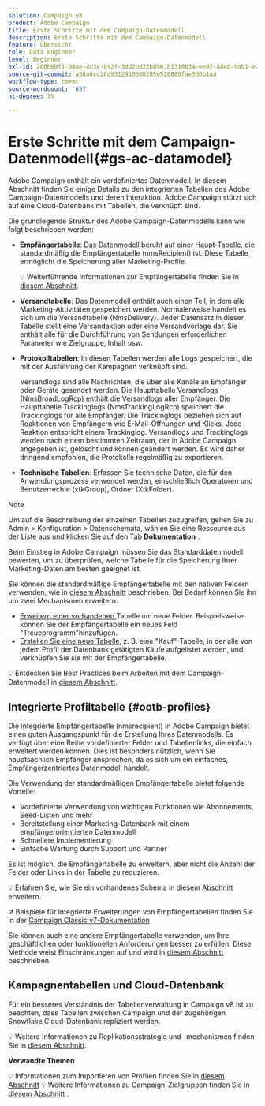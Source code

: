 ```yaml
---
solution: Campaign v8
product: Adobe Campaign
title: Erste Schritte mit dem Campaign-Datenmodell
description: Erste Schritte mit dem Campaign-Datenmodell
feature: Übersicht
role: Data Engineer
level: Beginner
exl-id: 200b60f1-04ae-4c3e-892f-3dd2bd22b896,b1319b34-ee07-48ed-9ab1-e2d12d3d99f8
source-git-commit: a50a6cc28d9312910668205e528888fae5d0b1aa
workflow-type: tm+mt
source-wordcount: '657'
ht-degree: 1%

---
```


# Erste Schritte mit dem Campaign-Datenmodell{#gs-ac-datamodel}

Adobe Campaign enthält ein vordefiniertes Datenmodell. In diesem Abschnitt finden Sie einige Details zu den integrierten Tabellen des Adobe Campaign-Datenmodells und deren Interaktion. Adobe Campaign stützt sich auf eine Cloud-Datenbank mit Tabellen, die verknüpft sind.

Die grundlegende Struktur des Adobe Campaign-Datenmodells kann wie folgt beschrieben werden:

* **Empfängertabelle**: Das Datenmodell beruht auf einer Haupt-Tabelle, die standardmäßig die Empfängertabelle (nmsRecipient) ist. Diese Tabelle ermöglicht die Speicherung aller Marketing-Profile.

   :bulb: Weiterführende Informationen zur Empfängertabelle finden Sie in [diesem Abschnitt](#ootb-profiles).

* **Versandtabelle**: Das Datenmodell enthält auch einen Teil, in dem alle Marketing-Aktivitäten gespeichert werden. Normalerweise handelt es sich um die Versandtabelle (NmsDelivery). Jeder Datensatz in dieser Tabelle stellt eine Versandaktion oder eine Versandvorlage dar. Sie enthält alle für die Durchführung von Sendungen erforderlichen Parameter wie Zielgruppe, Inhalt usw.

* **Protokolltabellen**: In diesen Tabellen werden alle Logs gespeichert, die mit der Ausführung der Kampagnen verknüpft sind.

   Versandlogs sind alle Nachrichten, die über alle Kanäle an Empfänger oder Geräte gesendet werden. Die Haupttabelle Versandlogs (NmsBroadLogRcp) enthält die Versandlogs aller Empfänger.
Die Haupttabelle Trackinglogs (NmsTrackingLogRcp) speichert die Trackinglogs für alle Empfänger. Die Trackinglogs beziehen sich auf Reaktionen von Empfängern wie E-Mail-Öffnungen und Klicks. Jede Reaktion entspricht einem Trackinglog.
Versandlogs und Trackinglogs werden nach einem bestimmten Zeitraum, der in Adobe Campaign angegeben ist, gelöscht und können geändert werden. Es wird daher dringend empfohlen, die Protokolle regelmäßig zu exportieren.

* **Technische Tabellen**: Erfassen Sie technische Daten, die für den Anwendungsprozess verwendet werden, einschließlich Operatoren und Benutzerrechte (xtkGroup), Ordner (XtkFolder).

>[!NOTE]
>
>Um auf die Beschreibung der einzelnen Tabellen zuzugreifen, gehen Sie zu Admin > Konfiguration > Datenschemata, wählen Sie eine Ressource aus der Liste aus und klicken Sie auf den Tab **Dokumentation** .

Beim Einstieg in Adobe Campaign müssen Sie das Standarddatenmodell bewerten, um zu überprüfen, welche Tabelle für die Speicherung Ihrer Marketing-Daten am besten geeignet ist.

Sie können die standardmäßige Empfängertabelle mit den nativen Feldern verwenden, wie in [diesem Abschnitt](#ootb-profiles) beschrieben. Bei Bedarf können Sie ihn um zwei Mechanismen erweitern:

* [Erweitern einer vorhandenen ](extend-schema.md) Tabelle um neue Felder. Beispielsweise können Sie der Empfängertabelle ein neues Feld &quot;Treueprogramm&quot;hinzufügen.
* [Erstellen Sie eine neue Tabelle](create-schema.md), z. B. eine &quot;Kauf&quot;-Tabelle, in der alle von jedem Profil der Datenbank getätigten Käufe aufgelistet werden, und verknüpfen Sie sie mit der Empfängertabelle.

:bulb: Entdecken Sie Best Practices beim Arbeiten mit dem Campaign-Datenmodell in [diesem Abschnitt](datamodel-best-practices.md).

## Integrierte Profiltabelle {#ootb-profiles}

Die integrierte Empfängertabelle (nmsrecipient) in Adobe Campaign bietet einen guten Ausgangspunkt für die Erstellung Ihres Datenmodells. Es verfügt über eine Reihe vordefinierter Felder und Tabellenlinks, die einfach erweitert werden können. Dies ist besonders nützlich, wenn Sie hauptsächlich Empfänger ansprechen, da es sich um ein einfaches, Empfängerzentriertes Datenmodell handelt.

Die Verwendung der standardmäßigen Empfängertabelle bietet folgende Vorteile:

* Vordefinierte Verwendung von wichtigen Funktionen wie Abonnements, Seed-Listen und mehr
* Bereitstellung einer Marketing-Datenbank mit einem empfängerorientierten Datenmodell
* Schnellere Implementierung
* Einfache Wartung durch Support und Partner

Es ist möglich, die Empfängertabelle zu erweitern, aber nicht die Anzahl der Felder oder Links in der Tabelle zu reduzieren.

:bulb: Erfahren Sie, wie Sie ein vorhandenes Schema in [diesem Abschnitt](extend-schema.md) erweitern.

:arrow_upper_right: Beispiele für integrierte Erweiterungen von Empfängertabellen finden Sie in der [Campaign Classic v7-Dokumentation](https://experienceleague.adobe.com/docs/campaign-classic/using/configuring-campaign-classic/editing-schemas/examples-of-schemas-edition.html?lang=en#extending-a-table)

Sie können auch eine andere Empfängertabelle verwenden, um Ihre geschäftlichen oder funktionellen Anforderungen besser zu erfüllen. Diese Methode weist Einschränkungen auf und wird in [diesem Abschnitt](custom-recipient.md) beschrieben.

## Kampagnentabellen und Cloud-Datenbank

Für ein besseres Verständnis der Tabellenverwaltung in Campaign v8 ist zu beachten, dass Tabellen zwischen Campaign und der zugehörigen Snowflake Cloud-Datenbank repliziert werden.

:bulb: Weitere Informationen zu Replikationsstrategie und -mechanismen finden Sie in [diesem Abschnitt](../config/replication.md).

**Verwandte Themen**

:bulb: Informationen zum Importieren von Profilen finden Sie in [diesem Abschnitt](../start/import.md)
:bulb: Weitere Informationen zu Campaign-Zielgruppen finden Sie in [diesem Abschnitt](../start/audiences.md) .
